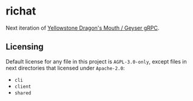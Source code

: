 # richat

Next iteration of [Yellowstone Dragon's Mouth / Geyser gRPC](https://github.com/rpcpool/yellowstone-grpc).

## Licensing

Default license for any file in this project is `AGPL-3.0-only`, except files in next directories that licensed under `Apache-2.0`:

- `cli`
- `client`
- `shared`
